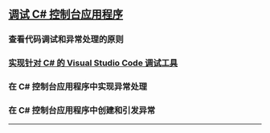 ## [调试 C# 控制台应用程序](https://learn.microsoft.com/zh-cn/training/paths/get-started-c-sharp-part-6/)
### 查看代码调试和异常处理的原则
### [实现针对 C# 的 Visual Studio Code 调试工具](VSCodeDebuggingTools.md)
### 在 C# 控制台应用程序中实现异常处理
### 在 C# 控制台应用程序中创建和引发异常

---
